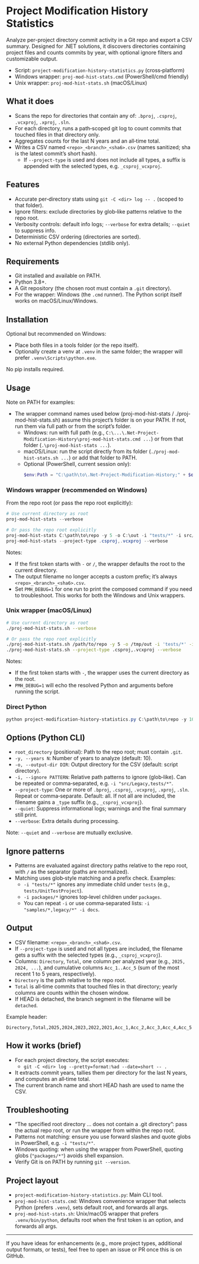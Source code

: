 # Project Modification History Statistics

Analyze per-project directory commit activity in a Git repo and export a CSV summary. Designed for .NET solutions, it discovers directories containing project files and counts commits by year, with optional ignore filters and customizable output.

- Script: `project-modification-history-statistics.py` (cross‑platform)
- Windows wrapper: `proj-mod-hist-stats.cmd` (PowerShell/cmd friendly)
- Unix wrapper: `proj-mod-hist-stats.sh` (macOS/Linux)

## What it does
- Scans the repo for directories that contain any of: `.bproj`, `.csproj`, `.vcxproj`, `.xproj`, `.sln`.
- For each directory, runs a path‑scoped git log to count commits that touched files in that directory only.
- Aggregates counts for the last N years and an all‑time total.
- Writes a CSV named `<repo>_<branch>_<sha6>.csv` (names sanitized; sha is the latest commit’s short hash).
  - If `--project-type` is used and does not include all types, a suffix is appended with the selected types, e.g. `_csproj_vcxproj`.

## Features
- Accurate per‑directory stats using `git -C <dir> log -- .` (scoped to that folder).
- Ignore filters: exclude directories by glob‑like patterns relative to the repo root.
- Verbosity controls: default info logs; `--verbose` for extra details; `--quiet` to suppress info.
- Deterministic CSV ordering (directories are sorted).
- No external Python dependencies (stdlib only).

## Requirements
- Git installed and available on PATH.
- Python 3.8+.
- A Git repository (the chosen root must contain a `.git` directory).
- For the wrapper: Windows (the `.cmd` runner). The Python script itself works on macOS/Linux/Windows.

## Installation
Optional but recommended on Windows:
- Place both files in a tools folder (or the repo itself).
- Optionally create a venv at `.venv` in the same folder; the wrapper will prefer `.venv\Scripts\python.exe`.

No pip installs required.

## Usage
Note on PATH for examples:
- The wrapper command names used below (proj-mod-hist-stats / ./proj-mod-hist-stats.sh) assume this project’s folder is on your PATH. If not, run them via full path or from the script’s folder.
  - Windows: run with full path (e.g., `C:\...\.Net-Project-Modification-History\proj-mod-hist-stats.cmd ...`) or from that folder (`.\proj-mod-hist-stats ...`).
  - macOS/Linux: run the script directly from its folder (`./proj-mod-hist-stats.sh ...`) or add that folder to PATH.
  - Optional (PowerShell, current session only):
    ```powershell
    $env:Path = "C:\path\to\.Net-Project-Modification-History;" + $env:Path
    ```

### Windows wrapper (recommended on Windows)
From the repo root (or pass the repo root explicitly):

```powershell
# Use current directory as root
proj-mod-hist-stats --verbose

# Or pass the repo root explicitly
proj-mod-hist-stats C:\path\to\repo -y 5 -o C:\out -i "tests/*" -i src/Legacy
proj-mod-hist-stats --project-type .csproj,.vcxproj --verbose
```

Notes:
- If the first token starts with `-` or `/`, the wrapper defaults the root to the current directory.
- The output filename no longer accepts a custom prefix; it’s always `<repo>_<branch>_<sha6>.csv`.
- Set `PMH_DEBUG=1` for one run to print the composed command if you need to troubleshoot. This works for both the Windows and Unix wrappers.

### Unix wrapper (macOS/Linux)
```bash
# Use current directory as root
./proj-mod-hist-stats.sh --verbose

# Or pass the repo root explicitly
./proj-mod-hist-stats.sh /path/to/repo -y 5 -o /tmp/out -i 'tests/*' -i src/Legacy
./proj-mod-hist-stats.sh --project-type .csproj,.vcxproj --verbose
```

Notes:
- If the first token starts with `-`, the wrapper uses the current directory as the root.
- `PMH_DEBUG=1` will echo the resolved Python and arguments before running the script.

### Direct Python
```powershell
python project-modification-history-statistics.py C:\path\to\repo -y 10 -o C:\out --verbose -i "tests/*,samples/*" --project-type .csproj,.vcxproj
```

## Options (Python CLI)
- `root_directory` (positional): Path to the repo root; must contain `.git`.
- `-y, --years N`: Number of years to analyze (default: 10).
- `-o, --output-dir DIR`: Output directory for the CSV (default: script directory).
- `-i, --ignore PATTERN`: Relative path patterns to ignore (glob‑like). Can be repeated or comma‑separated, e.g. `-i "src/Legacy,tests/*"`.
- `--project-type`: One or more of `.bproj`, `.csproj`, `.vcxproj`, `.xproj`, `.sln`. Repeat or comma‑separate. Default: all. If not all are included, the filename gains a `_type` suffix (e.g., `_csproj_vcxproj`).
- `--quiet`: Suppress informational logs; warnings and the final summary still print.
- `--verbose`: Extra details during processing.

Note: `--quiet` and `--verbose` are mutually exclusive.

## Ignore patterns
- Patterns are evaluated against directory paths relative to the repo root, with `/` as the separator (paths are normalized).
- Matching uses glob‑style matching and a prefix check. Examples:
  - `-i "tests/*"` ignores any immediate child under `tests` (e.g., `tests/UnitTestProject`).
  - `-i packages/*` ignores top‑level children under `packages`.
  - You can repeat `-i` or use comma‑separated lists: `-i "samples/*,legacy/*" -i docs`.

## Output
- CSV filename: `<repo>_<branch>_<sha6>.csv`.
- If `--project-type` is used and not all types are included, the filename gets a suffix with the selected types (e.g., `_csproj_vcxproj`).
- Columns: `Directory`, `Total`, one column per analyzed year (e.g., `2025, 2024, ...`), and cumulative columns `Acc_1..Acc_5` (sum of the most recent 1 to 5 years, respectively).
- `Directory` is the path relative to the repo root.
- `Total` is all‑time commits that touched files in that directory; yearly columns are counts within the chosen window.
- If HEAD is detached, the branch segment in the filename will be `detached`.

Example header:
```
Directory,Total,2025,2024,2023,2022,2021,Acc_1,Acc_2,Acc_3,Acc_4,Acc_5
```

## How it works (brief)
- For each project directory, the script executes:
  - `git -C <dir> log --pretty=format:%ad --date=short -- .`
- It extracts commit years, tallies them per directory for the last N years, and computes an all‑time total.
- The current branch name and short HEAD hash are used to name the CSV.

## Troubleshooting
- “The specified root directory … does not contain a .git directory”: pass the actual repo root, or run the wrapper from within the repo root.
- Patterns not matching: ensure you use forward slashes and quote globs in PowerShell, e.g. `-i "tests/*"`.
- Windows quoting: when using the wrapper from PowerShell, quoting globs (`"packages/*"`) avoids shell expansion.
- Verify Git is on PATH by running `git --version`.

## Project layout
- `project-modification-history-statistics.py`: Main CLI tool.
- `proj-mod-hist-stats.cmd`: Windows convenience wrapper that selects Python (prefers `.venv`), sets default root, and forwards all args.
- `proj-mod-hist-stats.sh`: Unix/macOS wrapper that prefers `.venv/bin/python`, defaults root when the first token is an option, and forwards all args.

---

If you have ideas for enhancements (e.g., more project types, additional output formats, or tests), feel free to open an issue or PR once this is on GitHub.
